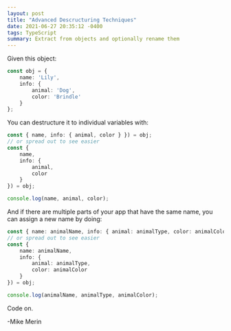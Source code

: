 ```yaml
---
layout: post
title: "Advanced Descructuring Techniques"
date: 2021-06-27 20:35:12 -0400
tags: TypeScript
summary: Extract from objects and optionally rename them
---
```

Given this object:

```ts
const obj = {
    name: 'Lily',
    info: {
        animal: 'Dog',
        color: 'Brindle'
    }
};
```

You can destructure it to individual variables with:

```ts
const { name, info: { animal, color } }) = obj;
// or spread out to see easier
const {
    name,
    info: {
        animal,
        color
    }
}) = obj;

console.log(name, animal, color);
```

And if there are multiple parts of your app that have the same name, you can assign a new name by doing:

```ts
const { name: animalName, info: { animal: animalType, color: animalColor } }) = obj;
// or spread out to see easier
const {
    name: animalName,
    info: {
        animal: animalType,
        color: animalColor
    }
}) = obj;

console.log(animalName, animalType, animalColor);
```

Code on.

-Mike Merin
